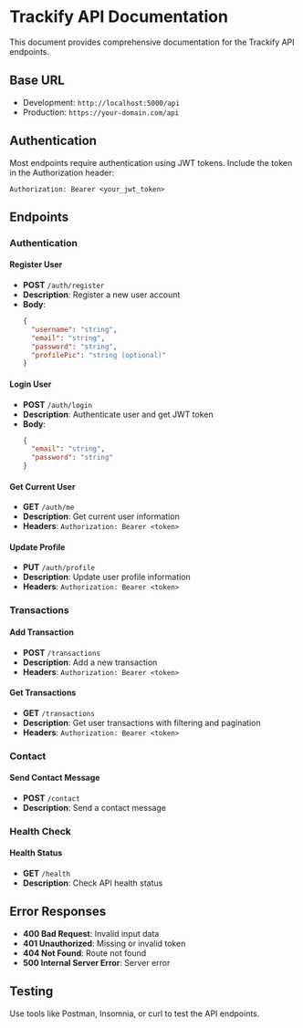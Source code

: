 # Trackify API Documentation

This document provides comprehensive documentation for the Trackify API endpoints.

## Base URL

- Development: `http://localhost:5000/api`
- Production: `https://your-domain.com/api`

## Authentication

Most endpoints require authentication using JWT tokens. Include the token in the Authorization header:

```
Authorization: Bearer <your_jwt_token>
```

## Endpoints

### Authentication

#### Register User
- **POST** `/auth/register`
- **Description**: Register a new user account
- **Body**:
  ```json
  {
    "username": "string",
    "email": "string",
    "password": "string",
    "profilePic": "string (optional)"
  }
  ```

#### Login User
- **POST** `/auth/login`
- **Description**: Authenticate user and get JWT token
- **Body**:
  ```json
  {
    "email": "string",
    "password": "string"
  }
  ```

#### Get Current User
- **GET** `/auth/me`
- **Description**: Get current user information
- **Headers**: `Authorization: Bearer <token>`

#### Update Profile
- **PUT** `/auth/profile`
- **Description**: Update user profile information
- **Headers**: `Authorization: Bearer <token>`

### Transactions

#### Add Transaction
- **POST** `/transactions`
- **Description**: Add a new transaction
- **Headers**: `Authorization: Bearer <token>`

#### Get Transactions
- **GET** `/transactions`
- **Description**: Get user transactions with filtering and pagination
- **Headers**: `Authorization: Bearer <token>`

### Contact

#### Send Contact Message
- **POST** `/contact`
- **Description**: Send a contact message

### Health Check

#### Health Status
- **GET** `/health`
- **Description**: Check API health status

## Error Responses

- **400 Bad Request**: Invalid input data
- **401 Unauthorized**: Missing or invalid token
- **404 Not Found**: Route not found
- **500 Internal Server Error**: Server error

## Testing

Use tools like Postman, Insomnia, or curl to test the API endpoints. 
